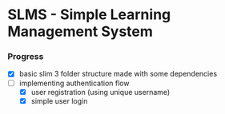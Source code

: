 # SLMS - Simple Learning Management System


### Progress 
- [x] basic slim 3 folder structure made with some dependencies
- [ ] implementing authentication flow
  - [x] user registration (using unique username)
  - [x] simple user login  